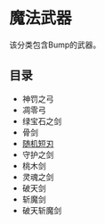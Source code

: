 # 魔法武器

该分类包含Bump的武器。

## 目录

* 神罚之弓
* 凋零弓
* 绿宝石之剑
* 骨剑
* [随机短刃](./Random-Equipment)
* 守护之剑
* 桃木剑
* 灵魂之剑
* 破天剑
* 斩魔剑
* 破天斩魔剑

